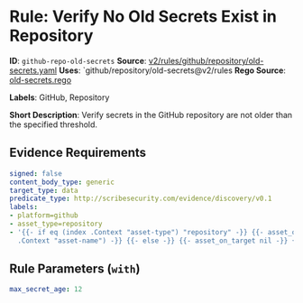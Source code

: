 # Rule: Verify No Old Secrets Exist in Repository

**ID**: `github-repo-old-secrets`
**Source**: [v2/rules/github/repository/old-secrets.yaml](https://github.com/scribe-public/sample-policies/v2/rules/github/repository/old-secrets.yaml)
**Uses**: `github/repository/old-secrets@v2/rules
**Rego Source**: [old-secrets.rego](https://github.com/scribe-public/sample-policies/v2/rules/github/repository/old-secrets.rego)

**Labels**: GitHub, Repository

**Short Description**: Verify secrets in the GitHub repository are not older than the specified threshold.

## Evidence Requirements

```yaml
signed: false
content_body_type: generic
target_type: data
predicate_type: http://scribesecurity.com/evidence/discovery/v0.1
labels:
- platform=github
- asset_type=repository
- '{{- if eq (index .Context "asset-type") "repository" -}} {{- asset_on_target (index
  .Context "asset-name") -}} {{- else -}} {{- asset_on_target nil -}} {{- end -}}'
```
## Rule Parameters (`with`)

```yaml
max_secret_age: 12
```
